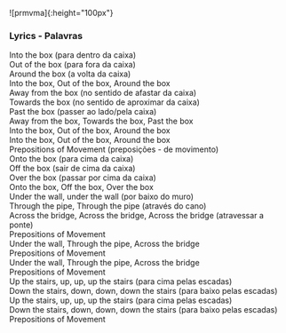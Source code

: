 ![prmvma]{:height="100px"}  

### Lyrics - Palavras 
Into the box (para dentro da caixa)  
Out of the box (para fora da caixa)  
Around the box (a volta da caixa)  
Into the box, Out of the box, Around the box  
Away from the box (no sentido de afastar da caixa)  
Towards the box (no sentido de aproximar da caixa)  
Past the box  (passer ao lado/pela caixa)  
Away from the box, Towards the box, Past the box  
Into the box, Out of the box, Around the box  
Into the box, Out of the box, Around the box  
Prepositions of Movement (preposições - de movimento)  
Onto the box (para cima da caixa)  
Off the box (sair de cima da caixa)  
Over the box (passar por cima da caixa)  
Onto the box, Off the box, Over the box  
Under the wall, under the wall (por baixo do muro)  
Through the pipe, Through the pipe (através do cano)  
Across the bridge, Across the bridge, Across the bridge (atravessar a ponte)  
Prepositions of Movement  
Under the wall, Through the pipe, Across the bridge  
Prepositions of Movement  
Under the wall, Through the pipe, Across the bridge  
Prepositions of Movement  
Up the stairs, up, up, up the stairs (para cima pelas escadas)  
Down the stairs, down, down, down the stairs (para baixo pelas escadas)  
Up the stairs, up, up, up the stairs (para cima pelas escadas)  
Down the stairs, down, down, down the stairs (para baixo pelas escadas)  
Prepositions of Movement  
